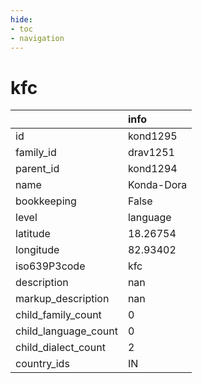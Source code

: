 ```yaml
---
hide:
- toc
- navigation
---
```

# kfc
|                      | info       |
|:---------------------|:-----------|
| id                   | kond1295   |
| family_id            | drav1251   |
| parent_id            | kond1294   |
| name                 | Konda-Dora |
| bookkeeping          | False      |
| level                | language   |
| latitude             | 18.26754   |
| longitude            | 82.93402   |
| iso639P3code         | kfc        |
| description          | nan        |
| markup_description   | nan        |
| child_family_count   | 0          |
| child_language_count | 0          |
| child_dialect_count  | 2          |
| country_ids          | IN         |